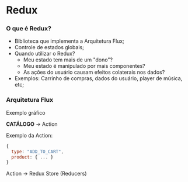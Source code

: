 # Redux

### O que é Redux?

* Biblioteca que implementa a Arquitetura Flux;
* Controle de estados globais;
* Quando utilizar o Redux?
  * Meu estado tem mais de um "dono"?
  * Meu estado é manipulado por mais componentes?
  * As ações do usuário causam efeitos colaterais nos dados?
* Exemplos: Carrinho de compras, dados do usuário, player de música, etc;

### Arquitetura Flux

Exemplo gráfico

**CATÁLOGO** -> Action

Exemplo da Action:

```js
{
  type: "ADD_TO_CART",
  product: { ... }
}
```

Action -> Redux Store (Reducers)
